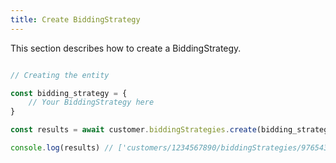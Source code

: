 ```yaml
---
title: Create BiddingStrategy 
---
```


This section describes how to create a BiddingStrategy.



```javascript

// Creating the entity

const bidding_strategy = {
    // Your BiddingStrategy here 
}

const results = await customer.biddingStrategies.create(bidding_strategy)

console.log(results) // ['customers/1234567890/biddingStrategies/9765432177']

```